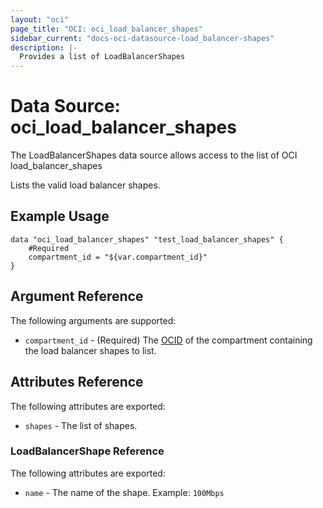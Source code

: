 ```yaml
---
layout: "oci"
page_title: "OCI: oci_load_balancer_shapes"
sidebar_current: "docs-oci-datasource-load_balancer-shapes"
description: |-
  Provides a list of LoadBalancerShapes
---
```


# Data Source: oci_load_balancer_shapes
The LoadBalancerShapes data source allows access to the list of OCI load_balancer_shapes

Lists the valid load balancer shapes.

## Example Usage

```hcl
data "oci_load_balancer_shapes" "test_load_balancer_shapes" {
	#Required
	compartment_id = "${var.compartment_id}"
}
```

## Argument Reference

The following arguments are supported:

* `compartment_id` - (Required) The [OCID](https://docs.us-phoenix-1.oraclecloud.com/Content/General/Concepts/identifiers.htm) of the compartment containing the load balancer shapes to list.


## Attributes Reference

The following attributes are exported:

* `shapes` - The list of shapes.

### LoadBalancerShape Reference

The following attributes are exported:

* `name` - The name of the shape.  Example: `100Mbps` 

